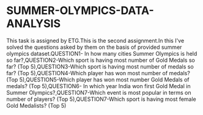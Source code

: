 # SUMMER-OLYMPICS-DATA-ANALYSIS
This task is assigned by ETG.This is the second assignment.In this I've solved the questions asked by them on the basis of provided summer olympics dataset.QUESTION1- In how many cities Summer Olympics is held so far?,QUESTION2-Which sport is having most number of Gold Medals so far? (Top 5),QUESTION3-Which sport is having most number of medals so far? (Top 5),QUESTION4-Which player has won most number of medals? (Top 5),QUESTION5-Which player has won most number Gold Medals of medals? (Top 5),QUESTION6- In which year India won first Gold Medal in Summer Olympics?,QUESTION7-Which event is most popular in terms on number of players? (Top 5),QUESTION7-Which sport is having most female Gold Medalists? (Top 5)
